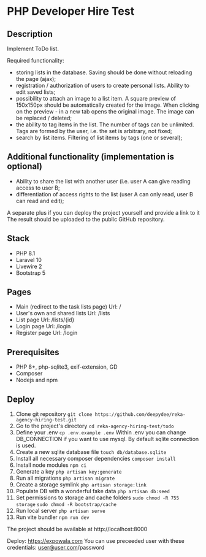 # PHP Developer Hire Test
## Description
Implement ToDo list.

Required functionality:
- storing lists in the database. Saving should be done without reloading the page (ajax);
- registration / authorization of users to create personal lists. Ability to edit saved lists;
- possibility to attach an image to a list item. A square preview of 150x150px should be automatically created for the image. When clicking on the preview - in a new tab opens the original image. The image can be replaced / deleted;
- the ability to tag items in the list. The number of tags can be unlimited. Tags are formed by the user, i.e. the set is arbitrary, not fixed;
- search by list items. Filtering of list items by tags (one or several);
## Additional functionality (implementation is optional)
- Ability to share the list with another user (i.e. user A can give reading access to user B;
- differentiation of access rights to the list (user A can only read, user B can read and edit);

A separate plus if you can deploy the project yourself and provide a link to it
The result should be uploaded to the public GitHub repository.
## Stack
- PHP 8.1
- Laravel 10
- Livewire 2
- Bootstrap 5
## Pages
- Main (redirect to the task lists page)
Url: /
- User's own and shared lists
Url: /lists
- List page
Url: /lists/{id}
- Login page
Url: /login
- Register page
Url: /login

## Prerequisites

- PHP 8+, php-sqlite3, exif-extension, GD
- Composer
- Nodejs and npm
## Deploy

1. Clone git repository `git clone https://github.com/deepydee/reka-agency-hiring-test.git`
2. Go to the project's directory `cd reka-agency-hiring-test/todo`
3. Define your .env `cp .env.example .env` Within .env you can change DB_CONNECTION if you want to use mysql. By default sqlite connection is used.
4. Create a new sqlite database file `touch db/database.sqlite`
5. Install all necessary composer dependencies `composer install`
6. Install node modules `npm ci`
7. Generate a key `php artisan key:generate`
8. Run all migrations `php artisan migrate`
9. Create a storage symlink `php artisan storage:link`
10. Populate DB with a wonderful fake data `php artisan db:seed`
11. Set permissions to storage and cache folders `sudo chmod -R 755 storage` `sudo chmod -R bootstrap/cache`
12. Run local server `php artisan serve`
13. Run vite bundler `npm run dev`

The project should be available at http://localhost:8000

Deploy: https://expowala.com
You can use preceeded user with these credentials: user@user.com/password
